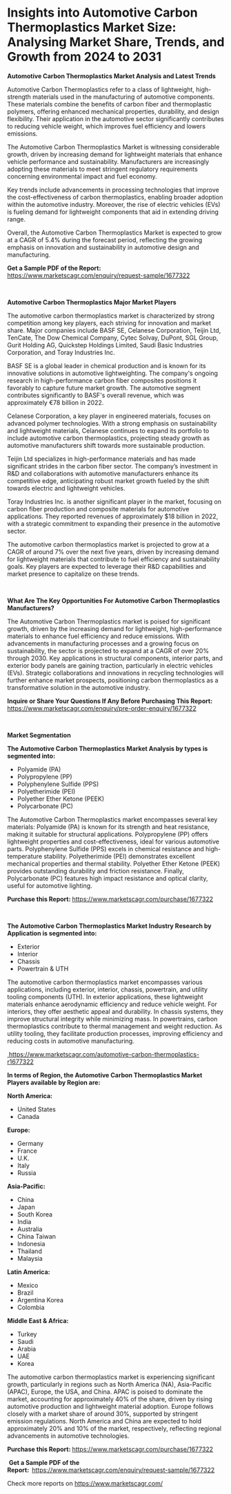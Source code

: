 <p><h1>Insights into Automotive Carbon Thermoplastics Market Size: Analysing Market Share, Trends, and Growth from 2024 to 2031</h1></p><p><strong>Automotive Carbon Thermoplastics Market Analysis and Latest Trends</strong></p>
<p><p>Automotive Carbon Thermoplastics refer to a class of lightweight, high-strength materials used in the manufacturing of automotive components. These materials combine the benefits of carbon fiber and thermoplastic polymers, offering enhanced mechanical properties, durability, and design flexibility. Their application in the automotive sector significantly contributes to reducing vehicle weight, which improves fuel efficiency and lowers emissions.</p><p>The Automotive Carbon Thermoplastics Market is witnessing considerable growth, driven by increasing demand for lightweight materials that enhance vehicle performance and sustainability. Manufacturers are increasingly adopting these materials to meet stringent regulatory requirements concerning environmental impact and fuel economy. </p><p>Key trends include advancements in processing technologies that improve the cost-effectiveness of carbon thermoplastics, enabling broader adoption within the automotive industry. Moreover, the rise of electric vehicles (EVs) is fueling demand for lightweight components that aid in extending driving range. </p><p>Overall, the Automotive Carbon Thermoplastics Market is expected to grow at a CAGR of 5.4% during the forecast period, reflecting the growing emphasis on innovation and sustainability in automotive design and manufacturing.</p></p>
<p><strong>Get a Sample PDF of the Report:&nbsp;</strong> <a href="https://www.marketscagr.com/enquiry/request-sample/1677322?utm_campaign=1901&utm_medium=2&utm_source=Github&utm_content=ia&utm_term=27122024&utm_id=automotive-carbon-thermoplastics">https://www.marketscagr.com/enquiry/request-sample/1677322</a></p>
<p>&nbsp;</p>
<p><strong>Automotive Carbon Thermoplastics Major Market Players</strong></p>
<p><p>The automotive carbon thermoplastics market is characterized by strong competition among key players, each striving for innovation and market share. Major companies include BASF SE, Celanese Corporation, Teijin Ltd, TenCate, The Dow Chemical Company, Cytec Solvay, DuPont, SGL Group, Gurit Holding AG, Quickstep Holdings Limited, Saudi Basic Industries Corporation, and Toray Industries Inc.</p><p>BASF SE is a global leader in chemical production and is known for its innovative solutions in automotive lightweighting. The company's ongoing research in high-performance carbon fiber composites positions it favorably to capture future market growth. The automotive segment contributes significantly to BASF's overall revenue, which was approximately €78 billion in 2022.</p><p>Celanese Corporation, a key player in engineered materials, focuses on advanced polymer technologies. With a strong emphasis on sustainability and lightweight materials, Celanese continues to expand its portfolio to include automotive carbon thermoplastics, projecting steady growth as automotive manufacturers shift towards more sustainable production.</p><p>Teijin Ltd specializes in high-performance materials and has made significant strides in the carbon fiber sector. The company’s investment in R&D and collaborations with automotive manufacturers enhance its competitive edge, anticipating robust market growth fueled by the shift towards electric and lightweight vehicles.</p><p>Toray Industries Inc. is another significant player in the market, focusing on carbon fiber production and composite materials for automotive applications. They reported revenues of approximately $18 billion in 2022, with a strategic commitment to expanding their presence in the automotive sector.</p><p>The automotive carbon thermoplastics market is projected to grow at a CAGR of around 7% over the next five years, driven by increasing demand for lightweight materials that contribute to fuel efficiency and sustainability goals. Key players are expected to leverage their R&D capabilities and market presence to capitalize on these trends.</p></p>
<p>&nbsp;</p>
<p><strong>What Are The Key Opportunities For Automotive Carbon Thermoplastics Manufacturers?</strong></p>
<p><p>The Automotive Carbon Thermoplastics market is poised for significant growth, driven by the increasing demand for lightweight, high-performance materials to enhance fuel efficiency and reduce emissions. With advancements in manufacturing processes and a growing focus on sustainability, the sector is projected to expand at a CAGR of over 20% through 2030. Key applications in structural components, interior parts, and exterior body panels are gaining traction, particularly in electric vehicles (EVs). Strategic collaborations and innovations in recycling technologies will further enhance market prospects, positioning carbon thermoplastics as a transformative solution in the automotive industry.</p></p>
<p><strong>Inquire or Share Your Questions If Any Before Purchasing This Report:</strong> <a href="https://www.marketscagr.com/enquiry/pre-order-enquiry/1677322?utm_campaign=1901&utm_medium=2&utm_source=Github&utm_content=ia&utm_term=27122024&utm_id=automotive-carbon-thermoplastics">https://www.marketscagr.com/enquiry/pre-order-enquiry/1677322</a></p>
<p>&nbsp;</p>
<p><strong>Market Segmentation</strong></p>
<p><strong>The Automotive Carbon Thermoplastics Market Analysis by types is segmented into:</strong></p>
<p><ul><li>Polyamide (PA)</li><li>Polypropylene (PP)</li><li>Polyphenylene Sulfide (PPS)</li><li>Polyetherimide (PEI)</li><li>Polyether Ether Ketone (PEEK)</li><li>Polycarbonate (PC)</li></ul></p>
<p><p>The Automotive Carbon Thermoplastics market encompasses several key materials: Polyamide (PA) is known for its strength and heat resistance, making it suitable for structural applications. Polypropylene (PP) offers lightweight properties and cost-effectiveness, ideal for various automotive parts. Polyphenylene Sulfide (PPS) excels in chemical resistance and high-temperature stability. Polyetherimide (PEI) demonstrates excellent mechanical properties and thermal stability. Polyether Ether Ketone (PEEK) provides outstanding durability and friction resistance. Finally, Polycarbonate (PC) features high impact resistance and optical clarity, useful for automotive lighting.</p></p>
<p><strong>Purchase this Report:&nbsp;</strong><a href="https://www.marketscagr.com/purchase/1677322?utm_campaign=1901&utm_medium=2&utm_source=Github&utm_content=ia&utm_term=27122024&utm_id=automotive-carbon-thermoplastics">https://www.marketscagr.com/purchase/1677322</a></p>
<p>&nbsp;</p>
<p><strong>The Automotive Carbon Thermoplastics Market Industry Research by Application is segmented into:</strong></p>
<p><ul><li>Exterior</li><li>Interior</li><li>Chassis</li><li>Powertrain & UTH</li></ul></p>
<p><p>The automotive carbon thermoplastics market encompasses various applications, including exterior, interior, chassis, powertrain, and utility tooling components (UTH). In exterior applications, these lightweight materials enhance aerodynamic efficiency and reduce vehicle weight. For interiors, they offer aesthetic appeal and durability. In chassis systems, they improve structural integrity while minimizing mass. In powertrains, carbon thermoplastics contribute to thermal management and weight reduction. As utility tooling, they facilitate production processes, improving efficiency and reducing costs in automotive manufacturing.</p></p>
<p><a href="https://www.marketscagr.com/automotive-carbon-thermoplastics-r1677322?utm_campaign=1901&utm_medium=2&utm_source=Github&utm_content=ia&utm_term=27122024&utm_id=automotive-carbon-thermoplastics">&nbsp;https://www.marketscagr.com/automotive-carbon-thermoplastics-r1677322</a></p>
<p><strong>In terms of Region, the Automotive Carbon Thermoplastics Market Players available by Region are:</strong></p>
<p>
    <p> <strong> North America: </strong>
        <ul>
            <li>United States</li>
            <li>Canada</li>
        </ul>
        </p> 
    <p> <strong> Europe: </strong>
        <ul>
            <li>Germany</li>
            <li>France</li>
            <li>U.K.</li>
            <li>Italy</li>
            <li>Russia</li>
        </ul>
        </p> 
    <p> <strong> Asia-Pacific: </strong>
        <ul>
            <li>China</li>
            <li>Japan</li>
            <li>South Korea</li>
            <li>India</li>
            <li>Australia</li>
            <li>China Taiwan</li>
            <li>Indonesia</li>
            <li>Thailand</li>
            <li>Malaysia</li>
        </ul>
        </p> 
    <p> <strong> Latin America: </strong>
        <ul>
            <li>Mexico</li>
            <li>Brazil</li>
            <li>Argentina Korea</li>
            <li>Colombia</li>
        </ul>
        </p> 
    <p> <strong> Middle East & Africa: </strong>
        <ul>
            <li>Turkey</li>
            <li>Saudi</li>
            <li>Arabia</li>
            <li>UAE</li>
            <li>Korea</li>
        </ul>
    </p>
    </p>
<p><p>The automotive carbon thermoplastics market is experiencing significant growth, particularly in regions such as North America (NA), Asia-Pacific (APAC), Europe, the USA, and China. APAC is poised to dominate the market, accounting for approximately 40% of the share, driven by rising automotive production and lightweight material adoption. Europe follows closely with a market share of around 30%, supported by stringent emission regulations. North America and China are expected to hold approximately 20% and 10% of the market, respectively, reflecting regional advancements in automotive technologies.</p></p>
<p><strong>Purchase this Report: </strong><a href="https://www.marketscagr.com/purchase/1677322?utm_campaign=1901&utm_medium=2&utm_source=Github&utm_content=ia&utm_term=27122024&utm_id=automotive-carbon-thermoplastics">https://www.marketscagr.com/purchase/1677322</a></p>
<p>&nbsp;<strong>Get a Sample PDF of the Report:&nbsp;&nbsp;</strong><a href="https://www.marketscagr.com/enquiry/request-sample/1677322?utm_campaign=1901&utm_medium=2&utm_source=Github&utm_content=ia&utm_term=27122024&utm_id=automotive-carbon-thermoplastics">https://www.marketscagr.com/enquiry/request-sample/1677322</a></p>
<p><strong></strong></p>
<p>Check more reports on <a href="https://www.marketscagr.com/?utm_campaign=1901&utm_medium=2&utm_source=Github&utm_content=ia&utm_term=27122024&utm_id=automotive-carbon-thermoplastics">https://www.marketscagr.com/</a></p>